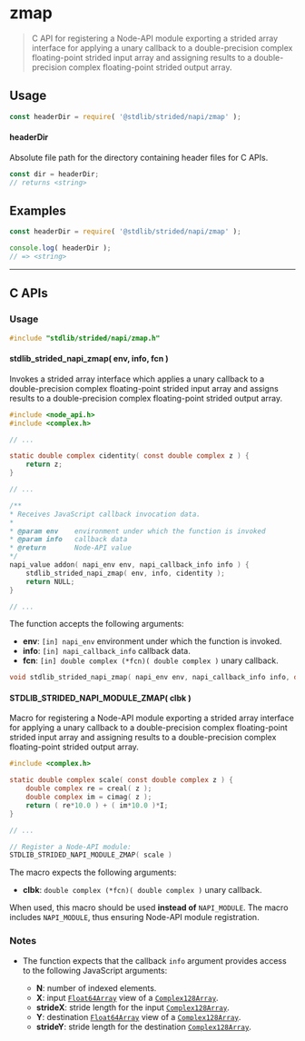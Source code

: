 <!--

@license Apache-2.0

Copyright (c) 2021 The Stdlib Authors.

Licensed under the Apache License, Version 2.0 (the "License");
you may not use this file except in compliance with the License.
You may obtain a copy of the License at

   http://www.apache.org/licenses/LICENSE-2.0

Unless required by applicable law or agreed to in writing, software
distributed under the License is distributed on an "AS IS" BASIS,
WITHOUT WARRANTIES OR CONDITIONS OF ANY KIND, either express or implied.
See the License for the specific language governing permissions and
limitations under the License.

-->

# zmap

> C API for registering a Node-API module exporting a strided array interface for applying a unary callback to a double-precision complex floating-point strided input array and assigning results to a double-precision complex floating-point strided output array.

<!-- Section to include introductory text. Make sure to keep an empty line after the intro `section` element and another before the `/section` close. -->

<section class="intro">

</section>

<!-- /.intro -->

<!-- Package usage documentation. -->

<section class="usage">

## Usage

```javascript
const headerDir = require( '@stdlib/strided/napi/zmap' );
```

#### headerDir

Absolute file path for the directory containing header files for C APIs.

```javascript
const dir = headerDir;
// returns <string>
```

</section>

<!-- /.usage -->

<!-- Package usage notes. Make sure to keep an empty line after the `section` element and another before the `/section` close. -->

<section class="notes">

</section>

<!-- /.notes -->

<!-- Package usage examples. -->

<section class="examples">

## Examples

```javascript
const headerDir = require( '@stdlib/strided/napi/zmap' );

console.log( headerDir );
// => <string>
```

</section>

<!-- /.examples -->

<!-- C interface documentation. -->

* * *

<section class="c">

## C APIs

<!-- Section to include introductory text. Make sure to keep an empty line after the intro `section` element and another before the `/section` close. -->

<section class="intro">

</section>

<!-- /.intro -->

<!-- C usage documentation. -->

<section class="usage">

### Usage

```c
#include "stdlib/strided/napi/zmap.h"
```

#### stdlib_strided_napi_zmap( env, info, fcn )

Invokes a strided array interface which applies a unary callback to a double-precision complex floating-point strided input array and assigns results to a double-precision complex floating-point strided output array.

```c
#include <node_api.h>
#include <complex.h>

// ...

static double complex cidentity( const double complex z ) {
    return z;
}

// ...

/**
* Receives JavaScript callback invocation data.
*
* @param env    environment under which the function is invoked
* @param info   callback data
* @return       Node-API value
*/
napi_value addon( napi_env env, napi_callback_info info ) {
    stdlib_strided_napi_zmap( env, info, cidentity );
    return NULL;
}

// ...
```

The function accepts the following arguments:

-   **env**: `[in] napi_env` environment under which the function is invoked.
-   **info**: `[in] napi_callback_info` callback data.
-   **fcn**: `[in] double complex (*fcn)( double complex )` unary callback.

```c
void stdlib_strided_napi_zmap( napi_env env, napi_callback_info info, double complex (*fcn)( double complex ) );
```

#### STDLIB_STRIDED_NAPI_MODULE_ZMAP( clbk )

Macro for registering a Node-API module exporting a strided array interface for applying a unary callback to a double-precision complex floating-point strided input array and assigning results to a double-precision complex floating-point strided output array.

```c
#include <complex.h>

static double complex scale( const double complex z ) {
    double complex re = creal( z );
    double complex im = cimag( z );
    return ( re*10.0 ) + ( im*10.0 )*I;
}

// ...

// Register a Node-API module:
STDLIB_STRIDED_NAPI_MODULE_ZMAP( scale )
```

The macro expects the following arguments:

-   **clbk**: `double complex (*fcn)( double complex )` unary callback.

When used, this macro should be used **instead of** `NAPI_MODULE`. The macro includes `NAPI_MODULE`, thus ensuring Node-API module registration.

</section>

<!-- /.usage -->

<!-- C API usage notes. Make sure to keep an empty line after the `section` element and another before the `/section` close. -->

<section class="notes">

### Notes

-   The function expects that the callback `info` argument provides access to the following JavaScript arguments:

    -   **N**: number of indexed elements.
    -   **X**: input [`Float64Array`][@stdlib/array/float64] view of a [`Complex128Array`][@stdlib/array/complex128].
    -   **strideX**: stride length for the input [`Complex128Array`][@stdlib/array/complex128].
    -   **Y**: destination [`Float64Array`][@stdlib/array/float64] view of a [`Complex128Array`][@stdlib/array/complex128].
    -   **strideY**: stride length for the destination [`Complex128Array`][@stdlib/array/complex128].

</section>

<!-- /.notes -->

<!-- C API usage examples. -->

<section class="examples">

</section>

<!-- /.examples -->

</section>

<!-- /.c -->

<!-- Section to include cited references. If references are included, add a horizontal rule *before* the section. Make sure to keep an empty line after the `section` element and another before the `/section` close. -->

<section class="references">

</section>

<!-- /.references -->

<!-- Section for related `stdlib` packages. Do not manually edit this section, as it is automatically populated. -->

<section class="related">

</section>

<!-- /.related -->

<!-- Section for all links. Make sure to keep an empty line after the `section` element and another before the `/section` close. -->

<section class="links">

[@stdlib/array/complex128]: https://github.com/stdlib-js/stdlib/tree/develop/lib/node_modules/%40stdlib/array/complex128

[@stdlib/array/float64]: https://github.com/stdlib-js/stdlib/tree/develop/lib/node_modules/%40stdlib/array/float64

</section>

<!-- /.links -->
